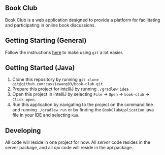 Book Club
---------
Book Club is a web application designed to provide a platform for facilitating and participating in online book discussions.

## Getting Starting (General)
Follow the instructions [here](https://gist.github.com/trey/2722934) to make using `git` a lot easier.

## Getting Started (Java)
1. Clone this repository by running `git clone git@github.com:cassiewang03/book-club.git`
2. Prepare this project for intelliJ by running `./gradlew idea`
3. Open this project in intelliJ by selecting `File` -> `Open` -> `book-club` -> `Click open`. 
4. Run this application by navigating to the project on the command line and running `./gradlew run` or by finding the `BookClubApplication` java file in your IDE and selecting `Run`.

## Developing
All code will reside in one project for now. All *server* code resides in the server package, and all *api* code will reside in the api package.

